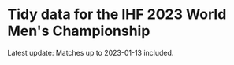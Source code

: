 # Tidy data for the IHF 2023 World Men's Championship

Latest update: Matches up to 2023-01-13 included.
